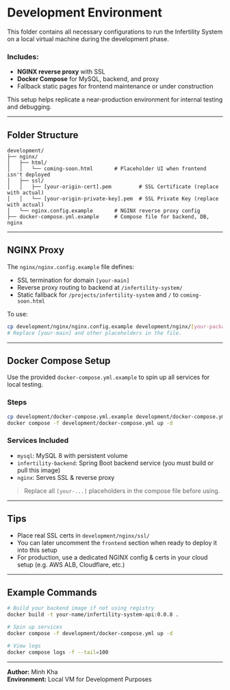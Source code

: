 # Development Environment

This folder contains all necessary configurations to run the Infertility System on a local virtual machine during the development phase.

### Includes:

- **NGINX reverse proxy** with SSL
- **Docker Compose** for MySQL, backend, and proxy
- Fallback static pages for frontend maintenance or under construction

This setup helps replicate a near-production environment for internal testing and debugging.

---

## Folder Structure

```
development/
├── nginx/
│   ├── html/
│   │   └── coming-soon.html       # Placeholder UI when frontend isn't deployed
│   ├── ssl/
│   │   ├── [your-origin-cert].pem         # SSL Certificate (replace with actual)
│   │   └── [your-origin-private-key].pem  # SSL Private Key (replace with actual)
│   └── nginx.config.example       # NGINX reverse proxy config
├── docker-compose.yml.example     # Compose file for backend, DB, nginx
```

---

## NGINX Proxy

The `nginx/nginx.config.example` file defines:

- SSL termination for domain `[your-main]`
- Reverse proxy routing to backend at `/infertility-system/`
- Static fallback for `/projects/infertility-system` and `/` to `coming-soon.html`

To use:

```bash
cp development/nginx/nginx.config.example development/nginx/[your-package].conf
# Replace [your-main] and other placeholders in the file.
```

---

## Docker Compose Setup

Use the provided `docker-compose.yml.example` to spin up all services for local testing.

### Steps

```bash
cp development/docker-compose.yml.example development/docker-compose.yml
docker compose -f development/docker-compose.yml up -d
```

### Services Included

- `mysql`: MySQL 8 with persistent volume
- `infertility-backend`: Spring Boot backend service (you must build or pull this image)
- `nginx`: Serves SSL & reverse proxy

> Replace all `[your-...]` placeholders in the compose file before using.

---

## Tips

- Place real SSL certs in `development/nginx/ssl/`
- You can later uncomment the `frontend` section when ready to deploy it into this setup
- For production, use a dedicated NGINX config & certs in your cloud setup (e.g. AWS ALB, Cloudflare, etc.)

---

## Example Commands

```bash
# Build your backend image if not using registry
docker build -t your-name/infertility-system-api:0.0.8 .

# Spin up services
docker compose -f development/docker-compose.yml up -d

# View logs
docker compose logs -f --tail=100
```

---

**Author:** Minh Kha  
**Environment:** Local VM for Development Purposes
